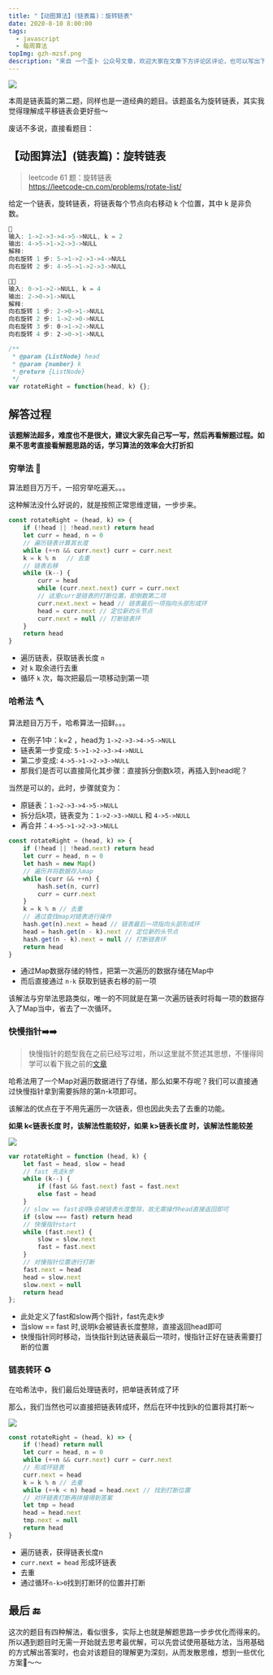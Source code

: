 ```yaml
---
title: "【动图算法】(链表篇)：旋转链表"
date: 2020-8-10 8:00:00
tags:
  - javascript
  - 每周算法
topImg: gzh-mzsf.png
description: "来自 一个歪卜 公众号文章，欢迎大家在文章下方评论区评论，也可以写出下周题目的解题思路哦～"
---
```


![](1.jpg)

本周是链表篇的第二题，同样也是一道经典的题目。该题虽名为旋转链表，其实我觉得理解成平移链表会更好些～

废话不多说，直接看题目：

## 【动图算法】(链表篇)：旋转链表

> leetcode 61 题：旋转链表  
> https://leetcode-cn.com/problems/rotate-list/

给定一个链表，旋转链表，将链表每个节点向右移动 k 个位置，其中 k 是非负数。

```JavaScript
🌰
输入: 1->2->3->4->5->NULL, k = 2
输出: 4->5->1->2->3->NULL
解释:
向右旋转 1 步: 5->1->2->3->4->NULL
向右旋转 2 步: 4->5->1->2->3->NULL

🌰🌰
输入: 0->1->2->NULL, k = 4
输出: 2->0->1->NULL
解释:
向右旋转 1 步: 2->0->1->NULL
向右旋转 2 步: 1->2->0->NULL
向右旋转 3 步: 0->1->2->NULL
向右旋转 4 步: 2->0->1->NULL

/**
 * @param {ListNode} head
 * @param {number} k
 * @return {ListNode}
 */
var rotateRight = function(head, k) {};
```

## 解答过程

**该题解法超多，难度也不是很大，建议大家先自己写一写，然后再看解题过程。如果不思考直接看解题思路的话，学习算法的效率会大打折扣**

### 穷举法 💪

算法题目万万千，一招穷举吃遍天。。。

这种解法没什么好说的，就是按照正常思维逻辑，一步步来。

```JavaScript
const rotateRight = (head, k) => {
    if (!head || !head.next) return head
    let curr = head, n = 0
    // 遍历链表计算其长度
    while (++n && curr.next) curr = curr.next
    k = k % n	// 去重
    // 链表右移
    while (k--) {
        curr = head
        while (curr.next.next) curr = curr.next
        // 这里curr是链表的打断位置，即倒数第二项
        curr.next.next = head // 链表最后一项指向头部形成环
        head = curr.next // 定位新的头节点
        curr.next = null // 打断链表环
    }
    return head
}
```

- 遍历链表，获取链表长度 `n`
- 对 `k` 取余进行去重
- 循环 `k` 次，每次把最后一项移动到第一项

### 哈希法 🪓

算法题目万万千，哈希算法一招鲜。。。

- 在例子1中：k=2 ，head为 `1->2->3->4->5->NULL`
- 链表第一步变成: `5->1->2->3->4->NULL`
- 第二步变成: `4->5->1->2->3->NULL`
- 那我们是否可以直接简化其步骤：直接拆分倒数k项，再插入到head呢？

当然是可以的，此时，步骤就变为：

- 原链表：`1->2->3->4->5->NULL`
- 拆分后k项，链表变为：`1->2->3->NULL` 和 `4->5->NULL`
- 再合并：`4->5->1->2->3->NULL`

```JavaScript
const rotateRight = (head, k) => {
    if (!head || !head.next) return head
    let curr = head, n = 0
    let hash = new Map()
    // 遍历并将数据存入map
    while (curr && ++n) {
        hash.set(n, curr)
        curr = curr.next
    }
    k = k % n // 去重
    // 通过查找map对链表进行操作
    hash.get(n).next = head // 链表最后一项指向头部形成环
    head = hash.get(n - k).next // 定位新的头节点
    hash.get(n - k).next = null // 打断链表环
    return head
}
```

- 通过Map数据存储的特性，把第一次遍历的数据存储在Map中
- 而后直接通过 `n-k` 获取到链表右移的前一项

该解法与穷举法思路类似，唯一的不同就是在第一次遍历链表时将每一项的数据存入了Map当中，省去了一次循环。

### 快慢指针➡️➡️

>快慢指针的题型我在之前已经写过啦，所以这里就不赘述其思想，不懂得同学可以看下我之前的[文章](https://mp.weixin.qq.com/s?__biz=MzI5NTc0NzM5Ng==&mid=2247484714&idx=1&sn=e616a47a44d6d261a5d2aa32638e5d8f&chksm=ec4faf01db3826176ad2b348109b11137e59cdc12145a7504eb973693cdda1767118e6298eaa&token=182116423&lang=zh_CN#rd)

哈希法用了一个Map对遍历数据进行了存储，那么如果不存呢？我们可以直接通过快慢指针拿到需要拆除的第n-k项即可。

该解法的优点在于不用先遍历一次链表，但也因此失去了去重的功能。

**如果 k<链表长度 时，该解法性能较好，如果 k>链表长度 时，该解法性能较差**

![](2.gif)

```JavaScript
var rotateRight = function (head, k) {
    let fast = head, slow = head
    // fast 先走k步
    while (k--) {
        if (fast && fast.next) fast = fast.next
        else fast = head
    }
    // slow == fast说明k会被链表长度整除，故无需操作head直接返回即可
    if (slow === fast) return head
    // 快慢指针start
    while (fast.next) {
        slow = slow.next
        fast = fast.next
    }
    // 对慢指针位置进行打断
    fast.next = head
    head = slow.next
    slow.next = null
    return head
};
```

- 此处定义了fast和slow两个指针，fast先走k步
- 当slow == fast 时,说明k会被链表长度整除，直接返回head即可
- 快慢指针同时移动，当快指针到达链表最后一项时，慢指针正好在链表需要打断的位置

### 链表转环 ♻️

在哈希法中，我们最后处理链表时，把单链表转成了环

那么，我们当然也可以直接把链表转成环，然后在环中找到k的位置将其打断～

![](3.gif)

```JavaScript
const rotateRight = (head, k) => {
    if (!head) return null
    let curr = head, n = 0
    while (++n && curr.next) curr = curr.next
    // 形成环链表
    curr.next = head
    k = k % n // 去重
    while (++k < n) head = head.next // 找到打断位置
    // 对环链表打断再拼接得到答案
    let tmp = head
    head = head.next
    tmp.next = null
    return head
}
```

- 遍历链表，获得链表长度n
- `curr.next = head` 形成环链表
- 去重
- 通过循环`n-k>0`找到打断环的位置并打断

## 最后 🔚

这次的题目有四种解法，看似很多，实际上也就是解题思路一步步优化而得来的。所以遇到题目时无需一开始就去思考最优解，可以先尝试使用基础方法，当用基础的方式解出答案时，也会对该题目的理解更为深刻，从而发散思维，想到一些优化方案🍉～～